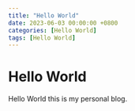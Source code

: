 ```yaml
---
title: "Hello World"
date: 2023-06-03 00:00:00 +0800
categories: [Hello World]
tags: [Hello World]
---
```


# Hello World

Hello World this is my personal blog.
